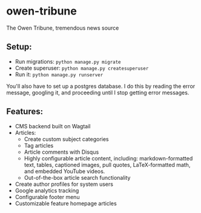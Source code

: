 # owen-tribune
The Owen Tribune, tremendous news source

## Setup:

- Run migrations: `python manage.py migrate`
- Create superuser: `python manage.py createsuperuser`
- Run it: `python manage.py runserver`

You'll also have to set up a postgres database. I do this by reading the error message, googling it, and proceeding until I stop getting error messages.

## Features:

- CMS backend built on Wagtail
- Articles:
  - Create custom subject categories
  - Tag articles
  - Article comments with Disqus
  - Highly configurable article content, including: markdown-formatted text, tables, captioned images, pull quotes, LaTeX-formatted math, and embedded YouTube videos.
  - Out-of-the-box article search functionality
- Create author profiles for system users
- Google analytics tracking
- Configurable footer menu
- Customizable feature homepage articles
